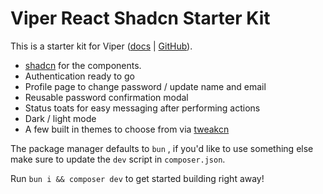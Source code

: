 # Viper React Shadcn Starter Kit

This is a starter kit for Viper ([docs](https://viper.ozmos.dev) | [GitHub](https://github.com/ozmos-dev/viper)).

- [shadcn](https://ui.shadcn.com/) for the components.
- Authentication ready to go
- Profile page to change password / update name and email
- Reusable password confirmation modal
- Status toats for easy messaging after performing actions
- Dark / light mode
- A few built in themes to choose from via [tweakcn](https://tweakcn.com/)

The package manager defaults to `bun` , if you'd like to use something else make sure to update the `dev` script in `composer.json`.

Run `bun i && composer dev` to get started building right away!
